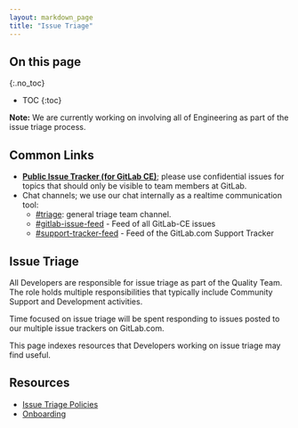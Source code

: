 ```yaml
---
layout: markdown_page
title: "Issue Triage"
---
```


## On this page
{:.no_toc}

- TOC
{:toc}

**Note:** We are currently working on involving all of Engineering as part of the issue triage process.

## Common Links

- [**Public Issue Tracker (for GitLab CE)**](https://gitlab.com/gitlab-org/gitlab-ce);
  please use confidential issues for topics that should only be visible to team members at GitLab.
- Chat channels; we use our chat internally as a realtime communication tool:
  - [#triage](https://gitlab.slack.com/messages/triage): general triage team channel.
  - [#gitlab-issue-feed](https://gitlab.slack.com/messages/gitlab-issue-feed) - Feed of all GitLab-CE issues
  - [#support-tracker-feed](https://gitlab.slack.com/messages/support-tracker-feed) - Feed of the GitLab.com Support Tracker

## Issue Triage

All Developers are responsible for issue triage as part of the Quality Team. The role holds multiple responsibilities that typically include Community Support and Development activities.

Time focused on issue triage will be spent responding to issues posted to our multiple issue trackers on GitLab.com.

This page indexes resources that Developers working on issue triage may find useful.

## Resources

* [Issue Triage Policies](/handbook/engineering/issue-triage/)
* [Onboarding](/handbook/engineering/quality/issue-triage/onboarding/)
